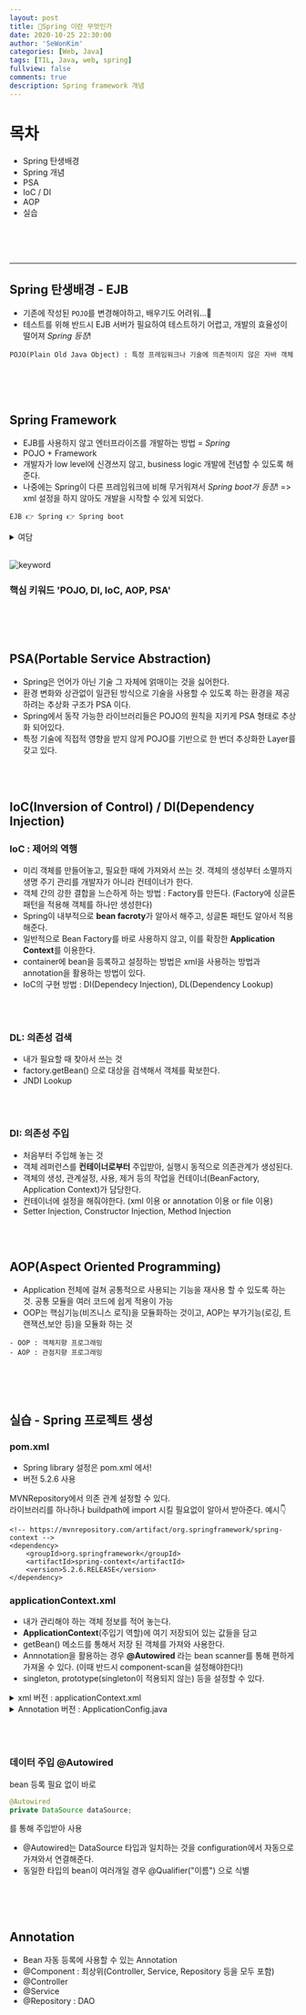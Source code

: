 ```yaml
---
layout: post
title: 🥞Spring 이란 무엇인가
date: 2020-10-25 22:30:00
author: 'SeWonKim'
categories: [Web, Java]
tags: [TIL, Java, web, spring]
fullview: false
comments: true
description: Spring framework 개념
---
```


# 목차

- Spring 탄생배경
- Spring 개념
- PSA
- IoC / DI
- AOP
- 실습

&nbsp;  
&nbsp;  
&nbsp;

---

## Spring 탄생배경 - EJB

- 기존에 작성된 `POJO`를 변경해야하고, 배우기도 어려워...😤
- 테스트를 위해 반드시 EJB 서버가 필요하여 테스트하기 어렵고, 개발의 효율성이 떨어져 _Spring 등장_!

```
POJO(Plain Old Java Object) : 특정 프레임워크나 기술에 의존적이지 않은 자바 객체
```

&nbsp;  
&nbsp;  
&nbsp;

## Spring Framework

- EJB를 사용하지 않고 엔터프라이즈를 개발하는 방법 = _Spring_
- POJO + Framework
- 개발자가 low level에 신경쓰지 않고, business logic 개발에 전념할 수 있도록 해준다.
- 나중에는 Spring이 다른 프레임워크에 비해 무거워져서 _Spring boot가 등장_! => xml 설정을 하지 않아도 개발을 시작할 수 있게 되었다.

```
EJB 👉 Spring 👉 Spring boot
```

<details>
<summary>여담</summary>
<div markdown="1">

- Rod Johnson 씨가 만드셨다. Spring이 왜 Spring이냐면 겨울이 끝나고 봄이 왔다는 뜻으로 지었다고한다. 가슴이 웅장해진다...
- 전자정부 프레임워크라서 한국 회사에서 매우 많이 사용한다.
- java는 정적 타입 언어이고, JVM위에서 컴파일 되고(인터프리터보다 컴파일러가 훨씬 빠르다고 한다), 검증된 라이브러리들이 많이 때문에 많은 기업에서 사용한다.

</div>
</details>
&nbsp;  
&nbsp;  
&nbsp;

![keyword](https://t1.daumcdn.net/cfile/tistory/2562463D54E6C49826)

### 핵심 키워드 'POJO, DI, IoC, AOP, PSA'

&nbsp;  
&nbsp;  
&nbsp;

## PSA(Portable Service Abstraction)

- Spring은 언어가 아닌 기술 그 자체에 얽매이는 것을 싫어한다.
- 환경 변화와 상관없이 일관된 방식으로 기술을 사용할 수 있도록 하는 환경을 제공하려는 추상화 구조가 PSA 이다.
- Spring에서 동작 가능한 라이브러리들은 POJO의 원칙을 지키게 PSA 형태로 추상화 되어있다.
- 특정 기술에 직접적 영향을 받지 않게 POJO를 기반으로 한 번더 추상화한 Layer를 갖고 있다.

&nbsp;  
&nbsp;

## IoC(Inversion of Control) / DI(Dependency Injection)

### IoC : 제어의 역행

- 미리 객체를 만들어놓고, 필요한 때에 가져와서 쓰는 것. 객체의 생성부터 소멸까지 생명 주기 관리를 개발자가 아니라 컨테이너가 한다.
- 객체 간의 강한 결합을 느슨하게 하는 방법 : Factory를 만든다. (Factory에 싱글톤 패턴을 적용해 객체를 하나만 생성한다)
- Spring이 내부적으로 **bean facroty**가 알아서 해주고, 싱글톤 패턴도 알아서 적용해준다.
- 일반적으로 Bean Factory를 바로 사용하지 않고, 이를 확장한 **Application Context**를 이용한다.
- container에 bean을 등록하고 설정하는 방법은 xml을 사용하는 방법과 annotation을 활용하는 방법이 있다.
- IoC의 구현 방법 : DI(Dependecy Injection), DL(Dependency Lookup)

&nbsp;  
&nbsp;

### DL: 의존성 검색

- 내가 필요할 때 찾아서 쓰는 것
- factory.getBean() 으로 대상을 검색해서 객체를 확보한다.
- JNDI Lookup

&nbsp;  
&nbsp;

### DI: 의존성 주입

- 처음부터 주입해 놓는 것
- 객체 레퍼런스를 **컨테이너로부터** 주입받아, 실행시 동적으로 의존관계가 생성된다.
- 객체의 생성, 관계설정, 사용, 제거 등의 작업을 컨테이너(BeanFactory, Application Context)가 담당한다.
- 컨테이너에 설정을 해줘야한다. (xml 이용 or annotation 이용 or file 이용)
- Setter Injection, Constructor Injection, Method Injection

&nbsp;  
&nbsp;

## AOP(Aspect Oriented Programming)

- Application 전체에 걸쳐 공통적으로 사용되는 기능을 재사용 할 수 있도록 하는 것. 공통 모듈을 여러 코드에 쉽게 적용이 가능
- OOP는 핵심기능(비즈니스 로직)을 모듈화하는 것이고, AOP는 부가기능(로깅, 트랜잭션,보안 등)을 모듈화 하는 것

```
- OOP : 객체지향 프로그래밍
- AOP : 관점지향 프로그래밍
```

&nbsp;  
&nbsp;  
&nbsp;

## 실습 - Spring 프로젝트 생성

### pom.xml

- Spring library 설정은 pom.xml 에서!
- 버전 5.2.6 사용

MVNRepository에서 의존 관계 설정할 수 있다.  
라이브러리를 하나하나 buildpath에 import 시킬 필요없이 알아서 받아준다. 예시👇

```
<!-- https://mvnrepository.com/artifact/org.springframework/spring-context -->
<dependency>
    <groupId>org.springframework</groupId>
    <artifactId>spring-context</artifactId>
    <version>5.2.6.RELEASE</version>
</dependency>
```

### applicationContext.xml

- 내가 관리해야 하는 객체 정보를 적어 놓는다.
- **ApplicationContext**(주입기 역할)에 여기 저장되어 있는 값들을 담고
- getBean() 메소드를 통해서 저장 된 객체를 가져와 사용한다.
- Annnotation을 활용하는 경우 **@Autowired** 라는 bean scanner를 통해 편하게 가져올 수 있다. (이때 반드시 component-scan을 설정해야한다!)
- singleton, prototype(singleton이 적용되지 않는) 등을 설정할 수 있다.

<details>
<summary>xml 버전 : applicationContext.xml</summary>
<div markdown="1">

```xml
<?xml version="1.0" encoding="UTF-8"?>
<beans xmlns="http://www.springframework.org/schema/beans"
	xmlns:xsi="http://www.w3.org/2001/XMLSchema-instance"
	xsi:schemaLocation="http://www.springframework.org/schema/beans http://www.springframework.org/schema/beans/spring-beans.xsd">

// db와 연결
	<bean id="ds" class="org.springframework.jdbc.datasource.SimpleDriverDataSource">
		<property name="driverClass" value="com.mysql.cj.jdbc.Driver"/>
		<property name="url" value="jdbc:mysql://127.0.0.1:3306/ssafyweb?serverTimezone=UTC&amp;useUniCode=yes&amp;characterEncoding=UTF-8"/>
		<property name="username" value="ssafy"/>
		<property name="password" value="ssafy"/>
	</bean>

// instance 생성

    // DAO는 ds 가 필요하고
	<bean id="gbDao" class="com.ssafy.model.dao.GuestBookDaoImpl">
		<property name="dataSource" ref="ds"/>  // 1. 프로퍼티로 주입하는 방법
        <constructor-arg reg="ds" />            // 2. 생성자로 주입하는 방법 (택 1)
	</bean>
	<bean id="lDao" class="com.ssafy.model.dao.LoginDaoImpl">
		<property name="dataSource" ref="ds"/>
	</bean>

    // Service는 DAO가 필요하다 (ref 확인!)
	<bean id="gbService" class="com.ssafy.model.service.GuestBookServiceImpl">
		<property name="guestBookDao" ref="gbDao"/>
	</bean>
	<bean id="lService" class="com.ssafy.model.service.LoginServiceImpl">
		<property name="loginDao" ref="lDao"/>
	</bean>

</beans>
```

</div>
</details>

<details>
<summary>Annotation 버전 : ApplicationConfig.java</summary>
<div markdown="1">

```java
package com.ssafy.configuration;

import javax.sql.DataSource;

import org.springframework.context.annotation.Bean;
import org.springframework.context.annotation.ComponentScan;
import org.springframework.context.annotation.Configuration;
import org.springframework.jdbc.datasource.SimpleDriverDataSource;

@Configuration
@ComponentScan(basePackages = {"com.ssafy"})
public class ApplicationConfig {

	@Bean
	public DataSource dataSource() {
		SimpleDriverDataSource ds = new SimpleDriverDataSource();
		ds.setDriverClass(com.mysql.cj.jdbc.Driver.class);
		ds.setUrl("jdbc:mysql://127.0.0.1:3306/ssafyweb?serverTimezone=UTC&useUniCode=yes&characterEncoding=UTF-8");
		ds.setUsername("ssafy");
		ds.setPassword("ssafy");
		return ds;
	}

}
```

</div>
</details>

&nbsp;  
&nbsp;

### 데이터 주입 @Autowired

bean 등록 필요 없이 바로

```java
@Autowired
private DataSource dataSource;
```

를 통해 주입받아 사용

- @Autowired는 DataSource 타입과 일치하는 것을 configuration에서 자동으로 가져와서 연결해준다.
- 동일한 타입의 bean이 여러개일 경우 @Qualifier("이름") 으로 식별

&nbsp;  
&nbsp;  
&nbsp;

## Annotation

- Bean 자동 등록에 사용할 수 있는 Annotation
- @Component : 최상위(Controller, Service, Repository 등을 모두 포함)
- @Controller
- @Service
- @Repository : DAO
